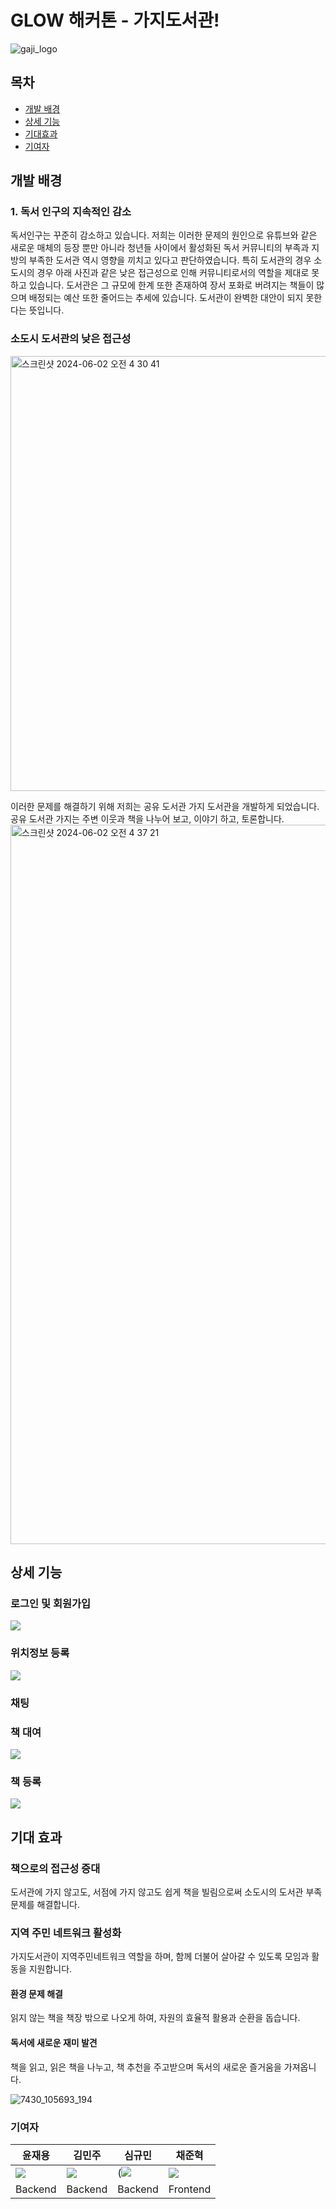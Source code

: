 
# GLOW 해커톤 - 가지도서관!
![gaji_logo](https://github.com/KongGookSu/frontend/assets/103253736/d165b63c-4bb0-4ed8-acc2-436855c2ab1c)

## 목차
- [개발 배경](#개발-배경)
- [상세 기능](#상세-기능)
- [기대효과](#기대효과)
- [기여자](#기여자)
  
## 개발 배경
### 1. 독서 인구의 지속적인 감소
독서인구는 꾸준히 감소하고 있습니다. 저희는 이러한 문제의 원인으로 유튜브와 같은 새로운 매체의 등장 뿐만 아니라 청년들 사이에서 활성화된 독서 커뮤니티의 부족과 지방의 부족한 도서관 역시 영향을 끼치고 있다고 판단하였습니다.
특히 도서관의 경우 소도시의 경우 아래 사진과 같은 낮은 접근성으로 인해 커뮤니티로서의 역할을 제대로 못하고 있습니다. 도서관은 그 규모에 한계 또한 존재하여 장서 포화로 버려지는 책들이 많으며 배정되는 예산 또한 줄어드는 추세에 있습니다. 도서관이 완벽한 대안이 되지 못한다는 뜻입니다.

### 소도시 도서관의 낮은 접근성
<img width="696" alt="스크린샷 2024-06-02 오전 4 30 41" src="https://github.com/yooonwodyd/spring-admin/assets/103253736/fe63c03c-ada5-46d8-a595-f480a120237d">

이러한 문제를 해결하기 위해 저희는 공유 도서관 가지 도서관을 개발하게 되었습니다.
공유 도서관 가지는 주변 이웃과 책을 나누어 보고, 이야기 하고, 토론합니다.
<img width="1151" alt="스크린샷 2024-06-02 오전 4 37 21" src="https://github.com/yooonwodyd/spring-admin/assets/103253736/bf2e5af9-d54d-4695-b303-c4eaec101007">

## 상세 기능 
### 로그인 및 회원가입
![](https://github.com/yooonwodyd/spring-admin/assets/103253736/b40fe726-2b5a-49ac-ad07-c90c2517aea8)
### 위치정보 등록
![](https://github.com/yooonwodyd/spring-admin/assets/103253736/d02f7b02-e1de-4f4c-8903-cc89ebc2ee99)
### 채팅
[](https://github.com/yooonwodyd/spring-admin/assets/103253736/cc96d9f7-765c-43f1-99c6-4b425cf67558)
### 책 대여
![](https://github.com/yooonwodyd/spring-admin/assets/103253736/d3f15433-50e3-4cd3-bbb7-526cb277e01b)
### 책 등록
![](https://github.com/yooonwodyd/spring-admin/assets/103253736/3c4e6458-8cf1-4e8c-bcc8-06a0a21dde98)
## 기대 효과
### 책으로의 접근성 증대
도서관에 가지 않고도, 서점에 가지 않고도 쉽게 책을 빌림으로써 소도시의 도서관 부족 문제를 해결합니다. 
### 지역 주민 네트워크 활성화
가지도서관이 지역주민네트워크 역할을 하며, 함께 더불어 살아갈 수 있도록 모임과 활동을 지원합니다.
#### 환경 문제 해결
읽지 않는 책을 책장 밖으로 나오게 하여, 자원의 효율적 활용과 순환을 돕습니다.
#### 독서에 새로운 재미 발견
책을 읽고, 읽은 책을 나누고, 책 추천을 주고받으며 독서의 새로운 즐거움을 가져옵니다.

![7430_105693_194](https://github.com/yooonwodyd/spring-admin/assets/103253736/bfb23c68-2913-47ec-9a32-e4949d87fe45)



### 기여자
|윤재용|김민주|심규민|채준혁|
|------|-------|-------|-------|
|![](https://avatars.githubusercontent.com/u/103253736?v=4)|![](https://avatars.githubusercontent.com/u/91789311?v=4)|(![](https://avatars.githubusercontent.com/u/49743742?v=4)|![](https://avatars.githubusercontent.com/u/18231524?v=4)|
|Backend|Backend|Backend|Frontend|

